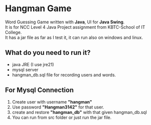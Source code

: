 # Hangman Game

Word Guessing Game written with **Java**, UI for **Java Swing**.  
It is for NCC Level 4 Java Project assignment from KBTC-School of IT College.  
It has a jar file as far as I test it, it can run also on windows and linux.

## What do you need to run it?

- java JRE (I use jre21)
- mysql server
- hangman_db.sql file for recording users and words.

## For Mysql Connection

1. Create user with username **"hangman"**
1. Use password **"Hangman3142"** for that user.
1. create and restore **"hangman_db"** with that given hangman_db.sql
1. You can run from src folder or just run the jar file.
